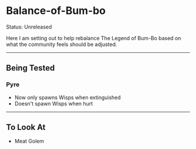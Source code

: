 # Balance-of-Bum-bo

Status: Unreleased

Here I am setting out to help rebalance The Legend of Bum-Bo based on what the community feels should be adjusted.

---
## Being Tested

### Pyre
* Now only spawns Wisps when extinguished
* Doesn't spawn Wisps when hurt
---
## To Look At
* Meat Golem
